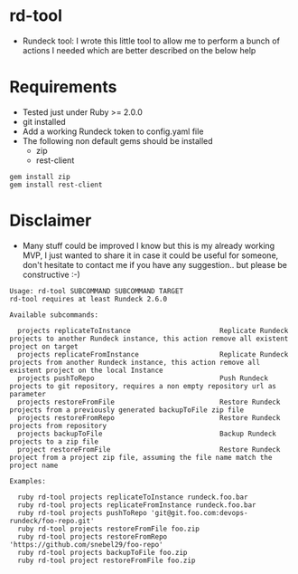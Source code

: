 # rd-tool

* Rundeck tool: I wrote this little tool to allow me to perform a bunch of actions I needed which are better described on the below help

# Requirements
* Tested just under Ruby >= 2.0.0 
* git installed
* Add a working Rundeck token to config.yaml file
* The following non default gems should be installed
  * zip
  * rest-client
```
gem install zip
gem install rest-client
```

# Disclaimer
* Many stuff could be improved I know but this is my already working MVP, I just wanted to share it in case it could be useful for someone, don't hesitate to contact me if you have any suggestion.. but please be constructive :-)

```
Usage: rd-tool SUBCOMMAND SUBCOMMAND TARGET
rd-tool requires at least Rundeck 2.6.0

Available subcommands:

  projects replicateToInstance                      Replicate Rundeck projects to another Rundeck instance, this action remove all existent project on target
  projects replicateFromInstance                    Replicate Rundeck projects from another Rundeck instance, this action remove all existent project on the local Instance
  projects pushToRepo                               Push Rundeck projects to git repository, requires a non empty repository url as parameter
  projects restoreFromFile                          Restore Rundeck projects from a previously generated backupToFile zip file
  projects restoreFromRepo                          Restore Rundeck projects from repository
  projects backupToFile                             Backup Rundeck projects to a zip file
  project restoreFromFile                           Restore Rundeck project from a project zip file, assuming the file name match the project name

Examples:

  ruby rd-tool projects replicateToInstance rundeck.foo.bar
  ruby rd-tool projects replicateFromInstance rundeck.foo.bar
  ruby rd-tool projects pushToRepo 'git@git.foo.com:devops-rundeck/foo-repo.git'
  ruby rd-tool projects restoreFromFile foo.zip
  ruby rd-tool projects restoreFromRepo 'https://github.com/snebel29/foo-repo'
  ruby rd-tool projects backupToFile foo.zip
  ruby rd-tool project restoreFromFile foo.zip
```
